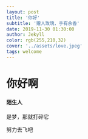 ```yaml
---
layout: post
title: '你好'
subtitle: '赠人玫瑰，手有余香'
date: 2019-11-30 01:30:00
author: Jekyll
color: rgb(255,210,32)
cover: '../assets/love.jpeg'
tags: welcome
---
```


# 你好啊

#### 陌生人

是梦，那就打碎它

努力去飞吧
